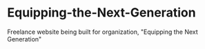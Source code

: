 # Equipping-the-Next-Generation

Freelance website being built for organization, "Equipping the Next Generation"